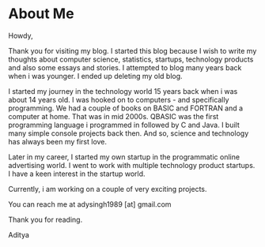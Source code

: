 # About Me


Howdy,

Thank you for visiting my blog. I started this blog because I wish to write my thoughts about computer science, statistics, startups, technology products and also some essays and stories. I attempted to blog many years back when i was younger. I ended up deleting my old blog.

I started my journey in the technology world 15 years back when i was about 14 years old. I was hooked on to computers - and specifically programming. We had a couple of books on BASIC and FORTRAN and a computer at home. That was in mid 2000s. QBASIC was the first programming language i programmed in followed by C and Java. I built many simple console projects back then. And so, science and technology has always been my first love.

Later in my career, I started my own startup in the programmatic online advertising world. I went to work with multiple technology product startups. I have a keen interest in the startup world.

Currently, i am working on a couple of very exciting projects.

You can reach me at adysingh1989 [at] gmail.com

Thank you for reading.

Aditya

